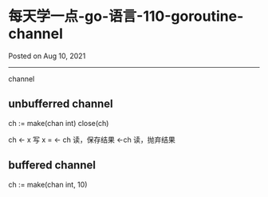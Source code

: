 # 每天学一点-go-语言-110-goroutine-channel

Posted on Aug 10, 2021

---

channel
## unbufferred channel
ch := make(chan int)
close(ch)

ch <- x 写
x = <- ch 读，保存结果
<-ch  读，抛弃结果

## buffered channel

ch := make(chan int, 10)
